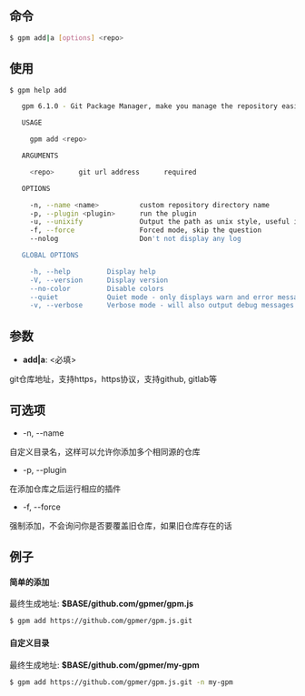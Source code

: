 ## 命令

```bash
$ gpm add|a [options] <repo>
```

## 使用

```bash
$ gpm help add

   gpm 6.1.0 - Git Package Manager, make you manage the repository easier

   USAGE

     gpm add <repo>

   ARGUMENTS

     <repo>      git url address      required

   OPTIONS

     -n, --name <name>          custom repository directory name                               optional
     -p, --plugin <plugin>      run the plugin                                                 optional
     -u, --unixify              Output the path as unix style, useful in Windows Git bash      optional
     -f, --force                Forced mode, skip the question                                 optional
     --nolog                    Don't not display any log                                      optional

   GLOBAL OPTIONS

     -h, --help         Display help
     -V, --version      Display version
     --no-color         Disable colors
     --quiet            Quiet mode - only displays warn and error messages
     -v, --verbose      Verbose mode - will also output debug messages
```

## 参数

- **add|a**: <必填>

git仓库地址，支持https，https协议，支持github, gitlab等

## 可选项

- -n, --name <name>

自定义目录名，这样可以允许你添加多个相同源的仓库

- -p, --plugin <plugin>

在添加仓库之后运行相应的插件
    
- -f, --force

强制添加，不会询问你是否要覆盖旧仓库，如果旧仓库存在的话


## 例子

#### 简单的添加

最终生成地址: **$BASE/github.com/gpmer/gpm.js**

```bash
$ gpm add https://github.com/gpmer/gpm.js.git
```

#### 自定义目录

最终生成地址: **$BASE/github.com/gpmer/my-gpm**

```bash
$ gpm add https://github.com/gpmer/gpm.js.git -n my-gpm
```